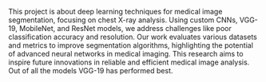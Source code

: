 
This project is about deep learning techniques for medical image segmentation, focusing on chest X-ray analysis. Using custom CNNs, VGG-19, MobileNet, and ResNet models, we address challenges like poor classification accuracy and resolution. Our work evaluates various datasets and metrics to improve segmentation algorithms, highlighting the potential of advanced neural networks in medical imaging. This research aims to inspire future innovations in reliable and efficient medical image analysis. Out of all the models VGG-19 has performed best.
